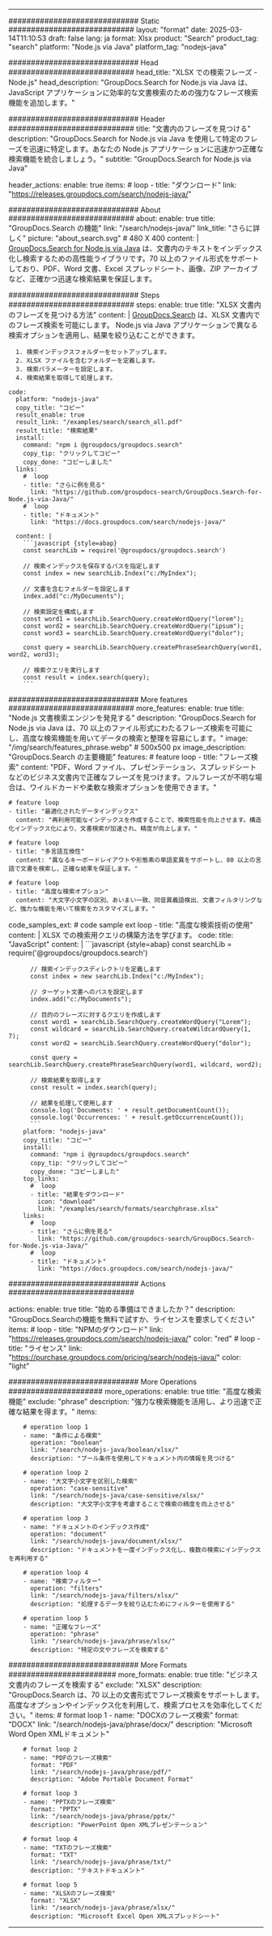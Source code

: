 
---
############################# Static ############################
layout: "format"
date:  2025-03-14T11:10:53
draft: false
lang: ja
format: Xlsx
product: "Search"
product_tag: "search"
platform: "Node.js via Java"
platform_tag: "nodejs-java"

############################# Head ############################
head_title: "XLSX での検索フレーズ - Node.js"
head_description: "GroupDocs.Search for Node.js via Java は、JavaScript アプリケーションに効率的な文書検索のための強力なフレーズ検索機能を追加します。"

############################# Header ############################
title: "文書内のフレーズを見つける" 
description: "GroupDocs.Search for Node.js via Java を使用して特定のフレーズを迅速に特定します。あなたの Node.js アプリケーションに迅速かつ正確な検索機能を統合しましょう。"
subtitle: "GroupDocs.Search for Node.js via Java" 

header_actions:
  enable: true
  items:
    #  loop
    - title: "ダウンロード"
      link: "https://releases.groupdocs.com/search/nodejs-java/"
      
############################# About ############################
about:
    enable: true
    title: "GroupDocs.Search の機能"
    link: "/search/nodejs-java/"
    link_title: "さらに詳しく"
    picture: "about_search.svg" # 480 X 400
    content: |
       [GroupDocs.Search for Node.js via Java](/search/nodejs-java/) は、文書内のテキストをインデックス化し検索するための高性能ライブラリです。70 以上のファイル形式をサポートしており、PDF、Word 文書、Excel スプレッドシート、画像、ZIP アーカイブなど、正確かつ迅速な検索結果を保証します。

############################# Steps ############################
steps:
    enable: true
    title: "XLSX 文書内のフレーズを見つける方法"
    content: |
      [GroupDocs.Search](/search/nodejs-java/) は、XLSX 文書内でのフレーズ検索を可能にします。 Node.js via Java アプリケーションで異なる検索オプションを適用し、結果を絞り込むことができます。
      
      1. 検索インデックスフォルダーをセットアップします。
      2. XLSX ファイルを含むフォルダーを定義します。
      3. 検索パラメーターを設定します。
      4. 検索結果を取得して処理します。
   
    code:
      platform: "nodejs-java"
      copy_title: "コピー"
      result_enable: true
      result_link: "/examples/search/search_all.pdf"
      result_title: "検索結果"
      install:
        command: "npm i @groupdocs/groupdocs.search"
        copy_tip: "クリックしてコピー"
        copy_done: "コピーしました"
      links:
        #  loop
        - title: "さらに例を見る"
          link: "https://github.com/groupdocs-search/GroupDocs.Search-for-Node.js-via-Java/"
        #  loop
        - title: "ドキュメント"
          link: "https://docs.groupdocs.com/search/nodejs-java/"
          
      content: |
        ```javascript {style=abap}
        const searchLib = require('@groupdocs/groupdocs.search')

        // 検索インデックスを保存するパスを指定します
        const index = new searchLib.Index("c:/MyIndex");

        // 文書を含むフォルダーを設定します
        index.add("c:/MyDocuments");

        // 検索設定を構成します
        const word1 = searchLib.SearchQuery.createWordQuery("lorem");
        const word2 = searchLib.SearchQuery.createWordQuery("ipsum");
        const word3 = searchLib.SearchQuery.createWordQuery("dolor");

        const query = searchLib.SearchQuery.createPhraseSearchQuery(word1, word2, word3);

        // 検索クエリを実行します
        const result = index.search(query);
        ```            

############################# More features ############################
more_features:
  enable: true
  title: "Node.js 文書検索エンジンを発見する"
  description: "GroupDocs.Search for Node.js via Java は、70 以上のファイル形式にわたるフレーズ検索を可能にし、高度な検索機能を用いてデータの検索と整理を容易にします。"
  image: "/img/search/features_phrase.webp" # 500x500 px
  image_description: "GroupDocs.Search の主要機能"
  features:
    # feature loop
    - title: "フレーズ検索"
      content: "PDF、Word ファイル、プレゼンテーション、スプレッドシートなどのビジネス文書内で正確なフレーズを見つけます。フルフレーズが不明な場合は、ワイルドカードや柔軟な検索オプションを使用できます。"

    # feature loop
    - title: "最適化されたデータインデックス"
      content: "再利用可能なインデックスを作成することで、検索性能を向上させます。構造化インデックス化により、文書検索が加速され、精度が向上します。"

    # feature loop
    - title: "多言語互換性"
      content: "異なるキーボードレイアウトや形態素の単語変異をサポートし、80 以上の言語で文書を検索し、正確な結果を保証します。"

    # feature loop
    - title: "高度な検索オプション"
      content: "大文字小文字の区別、あいまい一致、同音異義語検出、文書フィルタリングなど、強力な機能を用いて検索をカスタマイズします。"
      
  code_samples_ext:
    # code sample ext loop
    - title: "高度な検索技術の使用"
      content: |
        XLSX での検索用クエリの構築方法を学びます。
      code:
        title: "JavaScript"
        content: |
          ```javascript {style=abap}
          const searchLib = require('@groupdocs/groupdocs.search')
          
          // 検索インデックスディレクトリを定義します
          const index = new searchLib.Index("c:/MyIndex");
              
          // ターゲット文書へのパスを設定します
          index.add("c:/MyDocuments");

          // 目的のフレーズに対するクエリを作成します
          const word1 = searchLib.SearchQuery.createWordQuery("Lorem");
          const wildcard = searchLib.SearchQuery.createWildcardQuery(1, 7);
          const word2 = searchLib.SearchQuery.createWordQuery("dolor");

          const query = searchLib.SearchQuery.createPhraseSearchQuery(word1, wildcard, word2);

          // 検索結果を取得します
          const result = index.search(query);
          
          // 結果を処理して使用します
          console.log('Documents: ' + result.getDocumentCount());
          console.log('Occurrences: ' + result.getOccurrenceCount());
          ```
        platform: "nodejs-java"
        copy_title: "コピー"
        install:
          command: "npm i @groupdocs/groupdocs.search"
          copy_tip: "クリックしてコピー"
          copy_done: "コピーしました"
        top_links:
          #  loop
          - title: "結果をダウンロード"
            icon: "download"
            link: "/examples/search/formats/searchphrase.xlsx"
        links:
          #  loop
          - title: "さらに例を見る"
            link: "https://github.com/groupdocs-search/GroupDocs.Search-for-Node.js-via-Java/"
          #  loop
          - title: "ドキュメント"
            link: "https://docs.groupdocs.com/search/nodejs-java/"
            

            


############################# Actions ############################

actions:
  enable: true
  title: "始める準備はできましたか？"
  description: "GroupDocs.Searchの機能を無料で試すか、ライセンスを要求してください"
  items:
    #  loop
    - title: "NPMのダウンロード"
      link: "https://releases.groupdocs.com/search/nodejs-java/"
      color: "red"
        #  loop
    - title: "ライセンス"
      link: "https://purchase.groupdocs.com/pricing/search/nodejs-java/"
      color: "light"


############################# More Operations #####################
more_operations:
    enable: true
    title: "高度な検索機能"
    exclude: "phrase"
    description: "強力な検索機能を活用し、より迅速で正確な結果を得ます。"
    items: 
          
        # operation loop 1
        - name: "条件による検索"
          operation: "boolean"
          link: "/search/nodejs-java/boolean/xlsx/"
          description: "ブール条件を使用してドキュメント内の情報を見つける"

        # operation loop 2
        - name: "大文字小文字を区別した検索"
          operation: "case-sensitive"
          link: "/search/nodejs-java/case-sensitive/xlsx/"
          description: "大文字小文字を考慮することで検索の精度を向上させる"

        # operation loop 3
        - name: "ドキュメントのインデックス作成"
          operation: "document"
          link: "/search/nodejs-java/document/xlsx/"
          description: "ドキュメントを一度インデックス化し、複数の検索にインデックスを再利用する"

        # operation loop 4
        - name: "検索フィルター"
          operation: "filters"
          link: "/search/nodejs-java/filters/xlsx/"
          description: "処理するデータを絞り込むためにフィルターを使用する"

        # operation loop 5
        - name: "正確なフレーズ"
          operation: "phrase"
          link: "/search/nodejs-java/phrase/xlsx/"
          description: "特定の文やフレーズを検索する"
          
        
          
############################# More Formats ########################
more_formats:
    enable: true
    title: "ビジネス文書内のフレーズを検索する"
    exclude: "XLSX"
    description: "GroupDocs.Search は、70 以上の文書形式でフレーズ検索をサポートします。高度なオプションやインデックス化を利用して、検索プロセスを効率化してください。"
    items: 
        # format loop 1
        - name: "DOCXのフレーズ検索"
          format: "DOCX"
          link: "/search/nodejs-java/phrase/docx/"
          description: "Microsoft Word Open XMLドキュメント"
          
        # format loop 2
        - name: "PDFのフレーズ検索"
          format: "PDF"
          link: "/search/nodejs-java/phrase/pdf/"
          description: "Adobe Portable Document Format"
          
        # format loop 3
        - name: "PPTXのフレーズ検索"
          format: "PPTX"
          link: "/search/nodejs-java/phrase/pptx/"
          description: "PowerPoint Open XMLプレゼンテーション"

        # format loop 4
        - name: "TXTのフレーズ検索"
          format: "TXT"
          link: "/search/nodejs-java/phrase/txt/"
          description: "テキストドキュメント"
          
        # format loop 5
        - name: "XLSXのフレーズ検索"
          format: "XLSX"
          link: "/search/nodejs-java/phrase/xlsx/"
          description: "Microsoft Excel Open XMLスプレッドシート"
  

---